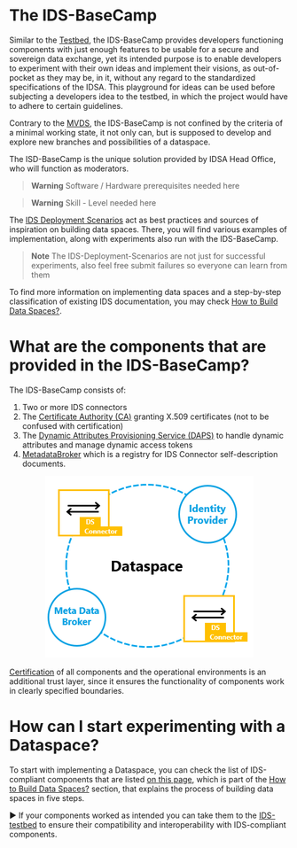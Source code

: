 # The IDS-BaseCamp
Similar to the [Testbed](https://github.com/International-Data-Spaces-Association/IDS-testbed), the IDS-BaseCamp provides developers functioning components with just enough features to be usable for a secure and sovereign data exchange, yet its intended purpose is to enable developers to experiment with their own ideas and implement their visions, as out-of-pocket as they may be, in it, without any regard to the standardized specifications of the IDSA. This playground for ideas can be used before subjecting a developers idea to the testbed, in which the project would have to adhere to certain guidelines. 

Contrary to the [MVDS](https://github.com/International-Data-Spaces-Association/IDS-testbed/blob/master/minimum-viable-data-space/MVDS.md), the IDS-BaseCamp is not confined by the criteria of a minimal working state, it not only can, but is supposed to develop and explore new branches and possibilities of a dataspace.

The ISD-BaseCamp is the unique solution provided by IDSA Head Office, who will function as moderators.

> **Warning**
> Software / Hardware prerequisites needed here

> **Warning**
> Skill - Level needed here

The [IDS Deployment Scenarios](https://github.com/International-Data-Spaces-Association/IDS-Deployment-Scenarios) act as best practices and sources of inspiration on building data spaces. There, you will find various examples of implementation, along with experiments also run with the IDS-BaseCamp.

> **Note**
>The IDS-Deployment-Scenarios are not just for successful experiments, also feel free submit failures so everyone can learn from them

To find more information on implementing data spaces and a step-by-step classification of existing IDS documentation, you may check [How to Build Data Spaces?](https://github.com/International-Data-Spaces-Association/idsa/tree/main/how-to-build-data-spaces). 



# What are the components that are provided in the IDS-BaseCamp?
The IDS-BaseCamp consists of: 
1. Two or more IDS connectors  
2. The [Certificate Authority (CA)](https://github.com/International-Data-Spaces-Association/IDS-testbed/tree/IDS-testbed-mvds/CertificateAuthority) granting X.509 certificates (not to be confused with certification)
3. The [Dynamic Attributes Provisioning Service (DAPS)](https://github.com/International-Data-Spaces-Association/omejdn-daps) to handle dynamic attributes and manage dynamic access tokens
4. [MetadataBroker](https://github.com/International-Data-Spaces-Association/metadata-broker-open-core) which is a registry for IDS Connector self-description documents.

<p align="center">
<img src="/pictures/IDS-BaseCamp_1.0.png">
</p>

[Certification](https://internationaldataspaces.org/use/certification/) of all components and the operational environments is an additional trust layer, since it ensures the functionality of components work in clearly specified boundaries.

# How can I start experimenting with a Dataspace? 
To start with implementing a Dataspace, you can check the list of IDS-compliant components that are listed [on this page](https://github.com/International-Data-Spaces-Association/idsa/blob/main/how-to-build-data-spaces/3-Build-Components.md), which is part of the
[How to Build Data Spaces?](https://github.com/International-Data-Spaces-Association/idsa/tree/main/how-to-build-data-spaces) section, that explains the process of building data spaces in five steps.

:arrow_forward: If your components worked as intended you can take them to the [IDS-testbed](https://github.com/International-Data-Spaces-Association/IDS-testbed) to ensure their compatibility and interoperability with IDS-compliant components.
